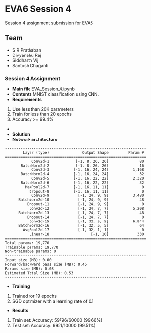 # EVA6 Session 4 #

Session 4 assignment submission for EVA6

## Team ##

* S R Prathaban
* Divyanshu Raj
* Siddharth Vij
* Santosh Chaganti

### Session 4 Assignment ###

* **Main file** EVA_Session_4.ipynb
* **Contents** 
MNIST classification using CNN. 
* **Requirements** 
1. Use less than 20K parameters
1. Train for less than 20 epochs
1. Accuracy >= 99.4% 

*
* **Solution**
* **Network architecture**
```
----------------------------------------------------------------
        Layer (type)               Output Shape         Param #
================================================================
            Conv2d-1            [-1, 8, 26, 26]              80
       BatchNorm2d-2            [-1, 8, 26, 26]              16
            Conv2d-3           [-1, 16, 24, 24]           1,168
       BatchNorm2d-4           [-1, 16, 24, 24]              32
            Conv2d-5           [-1, 16, 22, 22]           2,320
       BatchNorm2d-6           [-1, 16, 22, 22]              32
         MaxPool2d-7           [-1, 16, 11, 11]               0
           Dropout-8           [-1, 16, 11, 11]               0
            Conv2d-9             [-1, 24, 9, 9]           3,480
      BatchNorm2d-10             [-1, 24, 9, 9]              48
          Dropout-11             [-1, 24, 9, 9]               0
           Conv2d-12             [-1, 24, 7, 7]           5,208
      BatchNorm2d-13             [-1, 24, 7, 7]              48
          Dropout-14             [-1, 24, 7, 7]               0
           Conv2d-15             [-1, 32, 5, 5]           6,944
      BatchNorm2d-16             [-1, 32, 5, 5]              64
        AvgPool2d-17             [-1, 32, 1, 1]               0
           Linear-18                   [-1, 10]             330
================================================================
Total params: 19,770
Trainable params: 19,770
Non-trainable params: 0
----------------------------------------------------------------
Input size (MB): 0.00
Forward/backward pass size (MB): 0.45
Params size (MB): 0.08
Estimated Total Size (MB): 0.53
----------------------------------------------------------------
```

* **Training**
1. Trained for 19 epochs
1. SGD optimizer with a learning rate of 0.1

* **Results**
1. Train set: Accuracy: 59796/60000 (99.66%)
2. Test set: Accuracy: 9951/10000 (99.51%)
